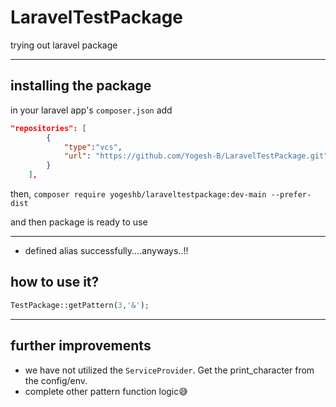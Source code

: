 # LaravelTestPackage
trying out laravel package

_____

## installing the package
in your laravel app's `composer.json` add
```json
"repositories": [
        {
            "type":"vcs",
            "url": "https://github.com/Yogesh-B/LaravelTestPackage.git"
        }
    ],
```
then,
`composer require yogeshb/laraveltestpackage:dev-main --prefer-dist`

and then package is ready to use

____
- defined alias successfully....anyways..!!
## how to use it?
```php
TestPackage::getPattern(3,'&');
```
____
## further improvements
- we have not utilized the `ServiceProvider`. Get the print_character from the config/env.
- complete other pattern function logic😅


